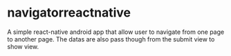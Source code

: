 # navigatorreactnative
A simple react-native android app that allow user to navigate from one page to another page. The datas are also pass though from the submit view to show view.
